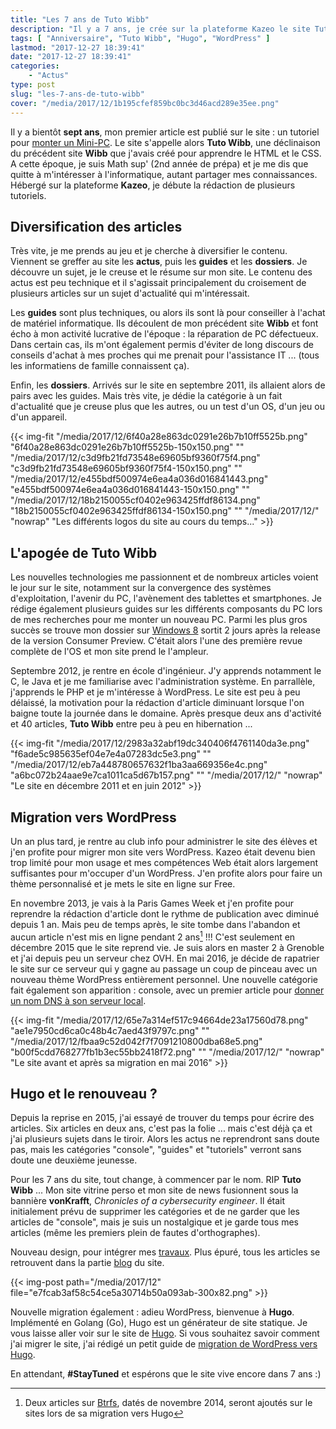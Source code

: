 ```yaml
---
title: "Les 7 ans de Tuto Wibb"
description: "Il y a 7 ans, je crée sur la plateforme Kazeo le site Tuto Wibb. Retour sur l'évolution du site ces 7 dernières années ..."
tags: [ "Anniversaire", "Tuto Wibb", "Hugo", "WordPress" ]
lastmod: "2017-12-27 18:39:41"
date: "2017-12-27 18:39:41"
categories:
    - "Actus"
type: post
slug: "les-7-ans-de-tuto-wibb"
cover: "/media/2017/12/1b195cfef859bc0bc3d46acd289e35ee.png"
---
```


Il y a bientôt **sept ans**, mon premier article est publié sur le site : un tutoriel pour [monter un Mini-PC](/tutoriels/monter-un-mini-pc/). Le site s'appelle alors **Tuto Wibb**, une déclinaison du précédent site **Wibb** que j'avais créé pour apprendre le HTML et le CSS. A cette époque, je suis Math sup' (2nd année de prépa) et je me dis que quitte à m'intéresser à l'informatique, autant partager mes connaissances. Hébergé sur la plateforme **Kazeo**, je débute la rédaction de plusieurs tutoriels.

<!--more-->

## Diversification des articles

Très vite, je me prends au jeu et je cherche à diversifier le contenu. Viennent se greffer au site les **actus**, puis les **guides** et les **dossiers**. Je découvre un sujet, je le creuse et le résume sur mon site. Le contenu des actus est peu technique et il s'agissait principalement du croisement de plusieurs articles sur un sujet d'actualité qui m'intéressait.

Les **guides** sont plus techniques, ou alors ils sont là pour conseiller à l'achat de matériel informatique. Ils découlent de mon précédent site **Wibb** et font écho à mon activité lucrative de l'époque : la réparation de PC défectueux. Dans certain cas, ils m'ont également permis d'éviter de long discours de conseils d'achat à mes proches qui me prenait pour l'assistance IT ... (tous les informatiens de famille connaissent ça).

Enfin, les **dossiers**. Arrivés sur le site en septembre 2011, ils allaient alors de pairs avec les guides. Mais très vite, je dédie la catégorie à un fait d'actualité que je creuse plus que les autres, ou un test d'un OS, d'un jeu ou d'un appareil. 

{{< img-fit
    "/media/2017/12/6f40a28e863dc0291e26b7b10ff5525b.png" "6f40a28e863dc0291e26b7b10ff5525b-150x150.png" ""
    "/media/2017/12/c3d9fb21fd73548e69605bf9360f75f4.png" "c3d9fb21fd73548e69605bf9360f75f4-150x150.png" ""
    "/media/2017/12/e455bdf500974e6ea4a036d016841443.png" "e455bdf500974e6ea4a036d016841443-150x150.png" ""
    "/media/2017/12/18b2150055cf0402e963425ffdf86134.png" "18b2150055cf0402e963425ffdf86134-150x150.png" ""
    "/media/2017/12/" "nowrap" "Les différents logos du site au cours du temps..." >}}

## L'apogée de Tuto Wibb

Les nouvelles technologies me passionnent et de nombreux articles voient le jour sur le site, notamment sur la convergence des systèmes d'exploitation, l'avenir du PC, l'avènement des tablettes et smartphones. Je rédige également plusieurs guides sur les différents composants du PC lors de mes recherches pour me monter un nouveau PC. Parmi les plus gros succès se trouve mon dossier sur [Windows 8](/dossiers/windows-8-los-nouvelle-generation/) sortit 2 jours après la release de la version Consumer Preview. C'était alors l'une des première revue complète de l'OS et mon site prend le l'ampleur.

Septembre 2012, je rentre en école d'ingénieur. J'y apprends notamment le C, le Java et je me familiarise avec l'administration système. En parrallèle, j'apprends le PHP et je m'intéresse à WordPress. Le site est peu à peu délaissé, la motivation pour la rédaction d'article diminuant lorsque l'on baigne toute la journée dans le domaine. Après presque deux ans d'activité et 40 articles, **Tuto Wibb** entre peu à peu en hibernation ...

{{< img-fit
    "/media/2017/12/2983a32abf19dc340406f4761140da3e.png" "f6ade5c985635ef04e7e4a07283dc5e3.png" ""
    "/media/2017/12/eb7a448780657632f1ba3aa669356e4c.png" "a6bc072b24aae9e7ca1011ca5d67b157.png" ""
    "/media/2017/12/" "nowrap" "Le site en décembre 2011 et en juin 2012" >}}

## Migration vers WordPress

Un an plus tard, je rentre au club info pour administrer le site des élèves et j'en profite pour migrer mon site vers WordPress. Kazeo était devenu bien trop limité pour mon usage et mes compétences Web était alors largement suffisantes pour m'occuper d'un WordPress. J'en profite alors pour faire un thème personnalisé et je mets le site en ligne sur Free.

En novembre 2013, je vais à la Paris Games Week et j'en profite pour reprendre la rédaction d'article dont le rythme de publication avec diminué depuis 1 an. Mais peu de temps après, le site tombe dans l'abandon et aucun article n'est mis en ligne pendant 2 ans[^1] !!! C'est seulement en décembre 2015 que le site reprend vie. Je suis alors en master 2 à Grenoble et j'ai depuis peu un serveur chez OVH. En mai 2016, je décide de rapatrier le site sur ce serveur qui y gagne au passage un coup de pinceau avec un nouveau thème WordPress entièrement personnel. Une nouvelle catégorie fait également son apparition : console, avec un premier article pour [donner un nom DNS à son serveur local](/console/donner-nom-dns-a-serveur-local/).

{{< img-fit
    "/media/2017/12/65e7a314ef517c94664de23a17560d78.png" "ae1e7950cd6ca0c48b4c7aed43f9797c.png" ""
    "/media/2017/12/fbaa9c52d042f7f7091210800dba68e5.png" "b00f5cdd768277fb1b3ec55bb2418f72.png" ""
    "/media/2017/12/" "nowrap" "Le site avant et après sa migration en mai 2016" >}}

## Hugo et le renouveau ?

Depuis la reprise en 2015, j'ai essayé de trouver du temps pour écrire des articles. Six articles en deux ans, c'est pas la folie ... mais c'est déjà ça et j'ai plusieurs sujets dans le tiroir. Alors les actus ne reprendront sans doute pas, mais les catégories "console", "guides" et "tutoriels" verront sans doute une deuxième jeunesse.

Pour les 7 ans du site, tout change, à commencer par le nom. RIP **Tuto Wibb** ... Mon site vitrine perso et mon site de news fusionnent sous la bannière **vonKrafft**, *Chronicles of a cybersecurity engineer*. Il était initialement prévu de supprimer les catégories et de ne garder que les articles de "console", mais je suis un nostalgique et je garde tous mes articles (même les premiers plein de fautes d'orthographes).

Nouveau design, pour intégrer mes [travaux](/works). Plus épuré, tous les articles se retrouvent dans la partie [blog](/) du site.

{{< img-post path="/media/2017/12" file="e7fcab3af58c54ce5a30714b50a093ab-300x82.png" >}}

Nouvelle migration également : adieu WordPress, bienvenue à **Hugo**. Implémenté en Golang (Go), Hugo est un générateur de site statique. Je vous laisse aller voir sur le site de [Hugo](https://gohugo.io/). Si vous souhaitez savoir comment j'ai migrer le site, j'ai rédigé un petit guide de [migration de WordPress vers Hugo](/guides/repertoire-git-accessible/).

En attendant, **#StayTuned** et espérons que le site vive encore dans 7 ans :)

[^1]: Deux articles sur [Btrfs](/dossiers/systeme-de-fichier-emergence-btrfs/), datés de novembre 2014, seront ajoutés sur le sites lors de sa migration vers Hugo

